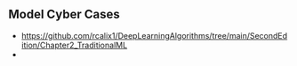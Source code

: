 ## Model Cyber Cases 

* https://github.com/rcalix1/DeepLearningAlgorithms/tree/main/SecondEdition/Chapter2_TraditionalML
* 
